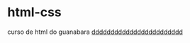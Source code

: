 # html-css
 curso de html do guanabara
  <a href="./exercicios/modulo 2/desafio 10/indexof.html">dddddddddddddddddddddddd</a>
  <a href="./exercicios/modulo 3/DESAFIO 12/indexof.html"></a>